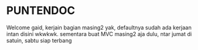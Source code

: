 # PUNTENDOC

Welcome gaid, kerjain bagian masing2 yak, defaultnya sudah ada kerjaan intan disini wkwkwk.
sementara buat MVC masing2 aja dulu, ntar jumat di satuin, sabtu siap terbang
